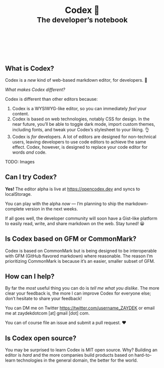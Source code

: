<!-- https://github.com/streamich/react-use/blob/master/README.md -->
<div align="center">
  <h1>
    <br>
    <br>
    Codex 📘<br>
    <small>The developer’s notebook</small>
    <br>
    <br>
    <br>
    <br>
  </h1>
</div>

## What is Codex?

Codex is a _new_ kind of web-based markdown editor, for developers. 🎉

_What makes Codex different?_

Codex is different than other editors because:

1. Codex is a WYSIWYG-like editor, so you can immediately _feel_ your content.
2. Codex is based on web technologies, notably CSS for design. In the near future, you’ll be able to toggle dark mode, import custom themes, including fonts, and tweak your Codex’s stylesheet to your liking. 👌
3. Codex is _for_ developers. A lot of editors are designed for non-technical users, leaving developers to use code editors to achieve the same effect. Codex, however, is designed to replace your code editor for words _and_ code.

TODO: Images

## Can I try Codex?

**Yes!** The editor alpha is live at https://opencodex.dev and syncs to localStorage.

You can play with the alpha _now_ — I’m planning to ship the markdown-complete version in the next weeks.

If all goes well, the developer community will soon have a Gist-like platform to easily read, write, and share markdown on the web. Stay tuned! 😀

## Is Codex based on GFM or CommonMark?

Codex is based on CommonMark but is being designed to be interoperable with GFM (GitHub flavored markdown) where reasonable. The reason I’m prioritizing CommonMark is because it’s an easier, smaller subset of GFM.

## How can I help?

By far the _most_ useful thing you can do is _tell me what you dislike_. The more clear your feedback is, the more I can improve Codex for everyone else; don’t hesitate to share your feedback!

You can DM me on Twitter https://twitter.com/username_ZAYDEK or email me at zaydekdotcom [at] gmail [dot] com.

You can of course file an issue and submit a pull request. ❤️

## Is Codex open source?

You may be surprised to learn Codex is MIT open source. Why? Building an editor is _hard_ and the more companies build products based on hard-to-learn technologies in the general domain, the better for the world.
